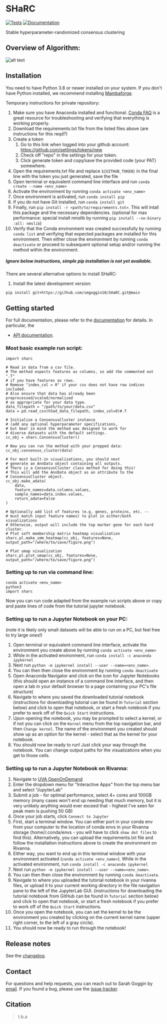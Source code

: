 # SHaRC

[![Tests][badge-tests]][link-tests]
[![Documentation][badge-docs]][link-docs]

[badge-tests]: https://img.shields.io/github/actions/workflow/status/smgoggin10/SHaRC/test.yaml?branch=main
[link-tests]: https://github.com/smgoggin10/SHaRC/actions/workflows/test.yml
[badge-docs]: https://img.shields.io/readthedocs/SHaRC

Stable hyperparameter-randomized consensus clustering

## Overview of Algorithm:
![alt text](https://github.com/smgoggin10/SHaRC/blob/main/Images/sccc_fig1_no_letters.png)

## Installation

You need to have Python 3.8 or newer installed on your system. If you don't have
Python installed, we recommend installing [Mambaforge](https://github.com/conda-forge/miniforge#mambaforge).

Temporary instructions for private repository:
1. Make sure you have Anaconda installed and functional. [Conda FAQ](https://docs.anaconda.com/anaconda/user-guide/faq/) is a great resource for troubleshooting and verifying that everything is working properly.
2. Download the requirements.txt file from the listed files above (are instructions for this reqd?)
3. Create a token
   1. Go to this link when logged into your github account: https://github.com/settings/tokens/new
   2. Check off "repo" in the settings for your token.
   3. Click generate token and copy/save the provided code (your PAT) somewhere.
4. Open the requirements.txt file and replace `${GITHUB_TOKEN}` in the final line with the token you just generated, save the file
5. Open terminal or equivalent command line interface and run `conda create --name <env_name>` 
6. Activate the environment by running `conda activate <env_name>`  
7. Once environment is activated, run `conda install pip`
8. If you do not have Git installed, run `conda install git`
9. Finally, run `pip install -r <path/to/requirements.txt>`. This will intall this package and the necessary dependencies.
 (optional for max performance: special install nmslib by running `pip install --no-binary :all: nmslib`)
10. Verify that the Conda environment was created successfully by running `conda list` and verifying that expected packages are installed for this environment. Then either close the environment by running `conda deactivate` or proceed to subsequent optional setup and/or running the method within the environment.
 
##### Ignore below instructions, simple pip installation is not yet available.

There are several alternative options to install SHaRC:

<!--
1) Install the latest release of `SHaRC` from `PyPI <https://pypi.org/project/SHaRC/>`_:

```bash
pip install SHaRC
```
-->

1. Install the latest development version:

```bash
pip install git+https://github.com/smgoggin10/SHaRC.git@main
```

## Getting started

For full documentation, please refer to the [documentation][link-docs] for details. In particular, the

-   [API documentation][link-api].

### Most basic example run script: 

```
import sharc

# Read in data from a csv file. 
# The method expects features as columns, so add the commented out ".T" 
# if you have features as rows.
# Remove "index_col = 0" if your csv does not have row indices included.
# Also ensure that data has already been preprocessed/scaled/normalized
# as appropriate for your data type. 
data_filepath = "/path/to/your/data.csv"
data = pd.read_csv(h5ad_data_filepath, index_col=0)#.T

# Initialize a ConsensusCluster instance
# (add any optional hyperparameter specifications, 
# but bear in mind the method was designed to work for 
# diverse datasets with the default settings.
cc_obj = sharc.ConsensusCluster()

# Now you can run the method with your prepped data:
cc_obj.consensus_cluster(data)

# For most built-in visualizations, you should next 
# generate an AnnData object containing all outputs.
# There is a ConsensusCluster class method for doing this!
# This will add the AnnData object as an attribute to the
# ConsensusCluster object. 
cc_obj.make_adata(
    data, 
    feature_names=data.columns.values, 
    sample_names=data.index.values, 
    return_adata=False
)
   
# Optionally add list of features (e.g. genes, proteins, etc. -- 
# must match input feature names) to plot in either/both visualizations
# Otherwise, output will include the top marker gene for each hard cluster.
# Plot soft membership matrix heatmap visualization
sharc.pl.make_smm_heatmap(cc_obj, features=None, output_path="/where/to/save/figure.png")
 
# Plot umap visualization
sharc.pl.plot_umap(cc_obj, features=None, output_path="/where/to/save/figure.png")
```
  
   
### Setting up to run via command line:
```   
conda activate <env_name>
python3
import sharc
```
Now you can run code adapted from the example run scripts above or copy and paste lines of code from the tutorial jupyter notebook.
   

### Setting up to run a Jupyter Notebook on your PC:
(note it is likely only small datasets will be able to run on a PC, but feel free to try large ones!)
1) Open terminal or equivalent command line interface, activate the environment you create above by running `conda activate <env_name>`
2) While in the activated environment, run `conda install -c anaconda ipykernel`
3) Next run `python -m ipykernel install --user --name=<env_name>`. 
4) You can then then close the environment by running `conda deactivate`
5) Open Anaconda Navigator and click on the icon for Jupyter Notebooks (this should open an instance of a command line interface, and then open a tab in your default browser to a page containing your PC's file structure) 
6) Navigate to where you saved the downloaded tutorial notebook (instructions for downloading tutorial can be found in `Tutorial` section below) and click to open that notebook, or start a fresh notebook if you prefer to work off of the `Quick Start` instructions.
7) Upon opening the notebook, you may be prompted to select a kernel, or if not you can click on the `Kernel` menu from the top navigation bar, and then `Change kernel`. The name of the environment you created should show up as an option for the kernel - select that as the kernel for your notebook.
8) You should now be ready to run! Just click your way through the notebook. You can change output paths for the visualizations when you get to those cells.
 
### Setting up to run a Jupyter Notebook on Rivanna:
1) Navigate to [UVA OpenOnDemand](https://rivanna-portal.hpc.virginia.edu/pun/sys/dashboard/)
2) Enter the dropdown menu for "Interactive Apps" from the top menu bar and select "JupyterLab"
3) Submit a job - for optimal performance, select 4+ cores and 100GB memory (many cases won't end up needing that much memory, but it is very unlikely anything would ever exceed that - highest I've seen for peak mem is pushing 50 GB)
4) Once your job starts, click `Connect to Jupyter`
5) First, start a terminal window. You can either port in your conda env from your computer to the location of conda envs in your Rivanna storage (home/<your compute id>/.conda/envs - you will have to click `show dot files` to find this). Alternatively, you can upload the requirements.txt file and follow the installation instructions above to create the environment on Rivanna.
6) Either way, you want to end up in this terminal window with your environment activated (`conda activate <env_name>`). While in the activated environment, run `conda install -c anaconda ipykernel`
7) Next run `python -m ipykernel install --user --name=<env_name>`.
8) You can then then close the environment by running `conda deactivate`.
9) Navigate to where you uploaded the tutorial notebook in your rivanna files, or upload it to your current working directory in the file navigation pane to the left of the JupyterLab GUI. (instructions for downloading the tutorial notebook from GitHub can be found in `Tutorial` section below) and click to open that notebook, or start a fresh notebook if you prefer to work off of the `Quick Start` instructions.
10) Once you open the notebook, you can set the kernel to be the environment you created by clicking on the current kernel name (upper right corner, to the left of a gray circle).
11) You should now be ready to run through the notebook!

## Release notes

See the [changelog][changelog].

## Contact

For questions and help requests, you can reach out to Sarah Goggin by [email](mailto:sg4dm@virginia.edu).
If you found a bug, please use the [issue tracker][issue-tracker].

## Citation

> t.b.a

[issue-tracker]: https://github.com/smgoggin10/SHaRC/issues
[changelog]: https://SHaRC.readthedocs.io/latest/changelog.html
[link-docs]: https://SHaRC.readthedocs.io
[link-api]: https://SHaRC.readthedocs.io/latest/api.html
